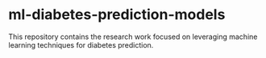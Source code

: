# ml-diabetes-prediction-models
This repository contains the research work focused on leveraging machine learning techniques for diabetes prediction.
